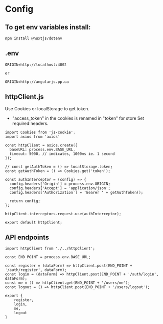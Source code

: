 # Config
## To get env variables install:
````
npm install @nuxtjs/dotenv
````
## .env
````
ORIGIN=http://localhost:4002

or

ORIGIN=http://angularjs.pp.ua
````
## httpClient.js
Use Cookies or localStorage to get token.
+ "access_token" in the cookies is renamed in "token" for store
Set required headers.
````
import Cookies from 'js-cookie';
import axios from 'axios'

const httpClient = axios.create({
  baseURL: process.env.BASE_URL,
  timeout: 5000, // indicates, 1000ms ie. 1 second
});

// const getAuthToken = () => localStorage.token;
const getAuthToken = () => Cookies.get('token');

const authInterceptor = (config) => {
  config.headers['Origin'] = process.env.ORIGIN;
  config.headers['Accept'] = 'application/json';
  config.headers['Authorization'] = 'Bearer ' + getAuthToken();
  
  return config;
};

httpClient.interceptors.request.use(authInterceptor);

export default httpClient;
````

## API endpoints
````
import httpClient from './../httpClient';

const END_POINT = process.env.BASE_URL;

const register = (dataForm) => httpClient.post(END_POINT + '/auth/register', dataForm);
const login = (dataForm) => httpClient.post(END_POINT + '/auth/login', dataForm);
const me = () => httpClient.get(END_POINT + '/users/me');
const logout = () => httpClient.post(END_POINT + '/users/logout');

export {
    register,
    login,
    me,
    logout
}
````

